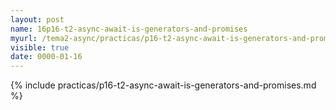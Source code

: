 ```yaml
---
layout: post
name: 16p16-t2-async-await-is-generators-and-promises
myurl: /tema2-async/practicas/p16-t2-async-await-is-generators-and-promises/
visible: true
date: 0000-01-16
---
```


{% include practicas/p16-t2-async-await-is-generators-and-promises.md %}
